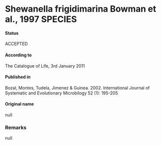 # Shewanella frigidimarina Bowman et al., 1997 SPECIES

#### Status
ACCEPTED

#### According to
The Catalogue of Life, 3rd January 2011

#### Published in
Bozal, Montes, Tudela, Jimenez & Guinea. 2002. International Journal of Systematic and Evolutionary Microbilogy 52 (1): 195-205

#### Original name
null

### Remarks
null